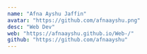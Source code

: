 ```yaml
---
name: "Afna Ayshu Jaffin"
avatar: "https://github.com/afnaayshu.png"
desc: "Web Dev"
web: "https://afnaayshu.github.io/Web-/"
github: "https://github.com/afnaayshu"
---
```

